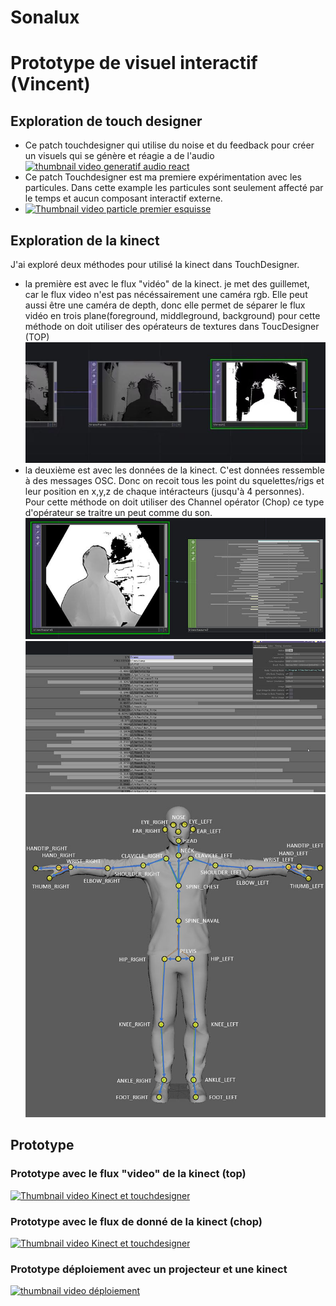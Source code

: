 # Sonalux
# Prototype de visuel interactif (Vincent)
## Exploration de touch designer
- Ce patch touchdesigner qui utilise du noise et du feedback pour créer un visuels qui se génère et réagie a de l'audio
  [![thumbnail video generatif audio react](https://img.youtube.com/vi/jEneayx-0J8/0.jpg)](https://youtu.be/jEneayx-0J8)
- Ce patch Touchdesigner est ma premiere expérimentation avec les particules. Dans cette example les particules sont seulement affecté par le temps et aucun composant interactif externe.
- [![Thumbnail video particle premier esquisse](https://img.youtube.com/vi/FuGjOUcTBh4/0.jpg)](https://youtu.be/FuGjOUcTBh4)
## Exploration de la kinect
J'ai exploré deux méthodes pour utilisé la kinect dans TouchDesigner.
- la première est avec le flux "vidéo" de la kinect. je met des guillemet, car le flux video n'est pas nécéssairement une caméra rgb. Elle peut aussi être une caméra de depth, donc elle permet de séparer le flux vidéo en trois plane(foreground, middleground, background) pour cette méthode on doit utiliser des opérateurs de textures dans ToucDesigner (TOP)
![images des top nécéssaire pour la kinect en top](/images/kinect_top.JPG)
- la deuxième est avec les données de la kinect. C'est données ressemble à des messages OSC. Donc on recoit tous les point du squelettes/rigs et leur position en x,y,z de chaque intéracteurs (jusqu'à 4 personnes). Pour cette méthode on doit utiliser des Channel opérator (Chop) ce type d'opérateur se traitre un peut comme du son.
![images de l'opérateur chop de la kinect](/images/kinect_chop-1.jpg)
![images de l'opérateur chop de la kinect](/images/kinect_chop-2.jpg)
![images de l'opérateur chop de la kinect](/images/kinect_chop_rig.jpg)
## Prototype
### Prototype avec le flux "video" de la kinect (top)
[![Thumbnail video Kinect et touchdesigner](https://img.youtube.com/vi/ES2N6omMyHc/0.jpg)](https://youtu.be/ES2N6omMyHc)
### Prototype avec le flux de donné de la kinect (chop)
[![Thumbnail video Kinect et touchdesigner](https://img.youtube.com/vi/ezuy2fvP3yk/0.jpg)](https://youtu.be/ezuy2fvP3yk)
### Prototype déploiement avec un projecteur et une kinect
[![thumbnail video déploiement](https://img.youtube.com/vi/6fjaiHA5UBM/0.jpg)](https://youtu.be/6fjaiHA5UBM)
